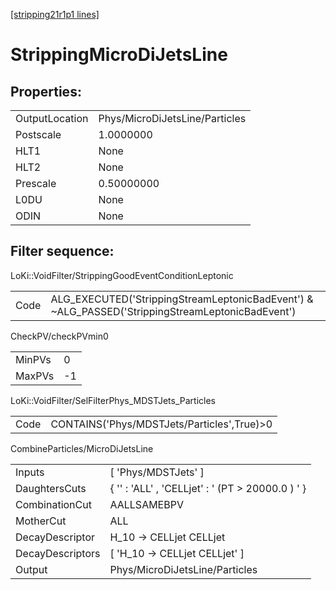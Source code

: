 [[stripping21r1p1 lines]](./stripping21r1p1-index)

# StrippingMicroDiJetsLine

## Properties:

|                |                                |
|----------------|--------------------------------|
| OutputLocation | Phys/MicroDiJetsLine/Particles |
| Postscale      | 1.0000000                      |
| HLT1           | None                           |
| HLT2           | None                           |
| Prescale       | 0.50000000                     |
| L0DU           | None                           |
| ODIN           | None                           |

## Filter sequence:

LoKi::VoidFilter/StrippingGoodEventConditionLeptonic

|      |                                                                                                  |
|------|--------------------------------------------------------------------------------------------------|
| Code | ALG_EXECUTED('StrippingStreamLeptonicBadEvent') & ~ALG_PASSED('StrippingStreamLeptonicBadEvent') |

CheckPV/checkPVmin0

|        |     |
|--------|-----|
| MinPVs | 0   |
| MaxPVs | -1  |

LoKi::VoidFilter/SelFilterPhys_MDSTJets_Particles

|      |                                             |
|------|---------------------------------------------|
| Code | CONTAINS('Phys/MDSTJets/Particles',True)\>0 |

CombineParticles/MicroDiJetsLine

|                  |                                                   |
|------------------|---------------------------------------------------|
| Inputs           | [ 'Phys/MDSTJets' ]                             |
| DaughtersCuts    | { '' : 'ALL' , 'CELLjet' : ' (PT \> 20000.0 ) ' } |
| CombinationCut   | AALLSAMEBPV                                       |
| MotherCut        | ALL                                               |
| DecayDescriptor  | H_10 -\> CELLjet CELLjet                          |
| DecayDescriptors | [ 'H_10 -\> CELLjet CELLjet' ]                  |
| Output           | Phys/MicroDiJetsLine/Particles                    |
